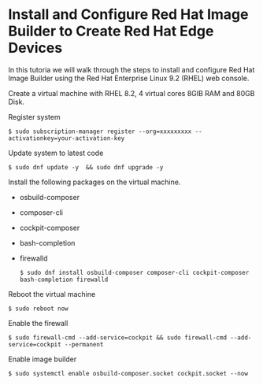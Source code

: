 # Install and Configure Red Hat Image Builder to Create Red Hat Edge Devices

In this tutoria we will walk through the steps to install and configure Red Hat Image Builder using the Red Hat Enterprise Linux 9.2 (RHEL) web console.


Create a virtual machine with RHEL 8.2, 4 virtual cores 8GIB RAM and 80GB Disk.


Register system
```
$ sudo subscription-manager register --org=xxxxxxxxx --activationkey=your-activation-key
```

Update system to latest code  
```
$ sudo dnf update -y  && sudo dnf upgrade -y
```


Install the following packages on the virtual machine.
- osbuild-composer
- composer-cli
- cockpit-composer
- bash-completion
- firewalld

  ```
  $ sudo dnf install osbuild-composer composer-cli cockpit-composer bash-completion firewalld
  ```

Reboot the virtual machine
```
$ sudo reboot now
```
  
Enable the firewall
```
$ sudo firewall-cmd --add-service=cockpit && sudo firewall-cmd --add-service=cockpit --permanent
```

Enable image builder
```
$ sudo systemctl enable osbuild-composer.socket cockpit.socket --now
```
